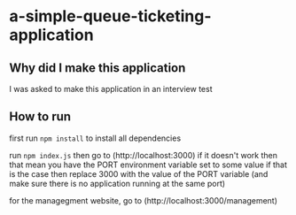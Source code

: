 # a-simple-queue-ticketing-application

## Why did I make this application
I was asked to make this application in an interview test

## How to run

first run `npm install` to install all dependencies 

run `npm index.js` then go to (http://localhost:3000) if it doesn't work
then that mean you have the PORT environment variable set to some value
if that is the case then replace 3000 with the value of the PORT variable
(and make sure there is no application running at the same port)

for the managegment website, go to (http://localhost:3000/management) 

